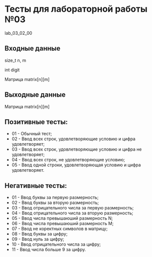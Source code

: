 # Тесты для лабораторной работы №03
lab_03_02_00
## Входные данные
size_t n, m

int digit

Матрица matrix[n][m]

## Выходные данные
Матрица matrix[n][m]

## Позитивные тесты:
- 01 - Обычный тест;
- 02 - Ввод всех строк, удовлетворяющие условию и цифра удовлетворяет;
- 03 - Ввод всех строк, удовлетворяющие условию и цифра не удовлетворяет;
- 04 - Ввод всех строк, не удовлетворяющие условию;
- 05 - Ввод одной строки, удовлетворяющая условию и цифра удовлетворяет.

## Негативные тесты:
- 01 - Ввод буквы за первую размерность;
- 02 - Ввод буквы за вторую размерность;
- 03 - Ввод отрицательного числа за первую размерность;
- 04 - Ввод отрицательного числа за вторую размерность;
- 05 - Ввод числа превышаюший размерность N;
- 06 - Ввод числа превышаюший размерность M;
- 07 - Ввод не коректных символов в матрицу;
- 08 - Ввод буквы за цифру;
- 09 - Ввод нуль за цифру;
- 10 - Ввод отрицательного числа за цифру;
- 11 - Ввод числа больше 9 за цифру.
